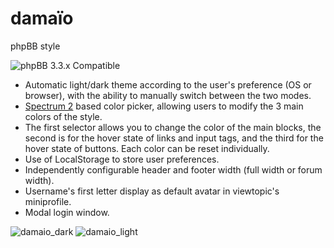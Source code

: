 # damaïo
phpBB style

![phpBB 3.3.x Compatible](https://user-images.githubusercontent.com/6350179/197977802-45b72d13-2bff-412a-8ea4-f5d199a93952.svg)

* Automatic light/dark theme according to the user's preference (OS or browser), with the ability to manually switch between the two modes.
* [Spectrum 2](https://github.com/seballot/spectrum) based color picker, allowing users to modify the 3 main colors of the style.
* The first selector allows you to change the color of the main blocks, the second is for the hover state of links and input tags, and the third for the hover state of buttons. Each color can be reset individually.
* Use of LocalStorage to store user preferences.
* Independently configurable header and footer width (full width or forum width).
* Username's first letter display as default avatar in viewtopic's miniprofile.
* Modal login window.  


![damaio_dark](https://user-images.githubusercontent.com/6350179/145218506-325d3b07-20a6-4874-96a6-fef8607a2468.png)
![damaio_light](https://user-images.githubusercontent.com/6350179/145218509-54f3e1a0-4fcd-4ab4-b794-4b1fb7fa79b8.png)
